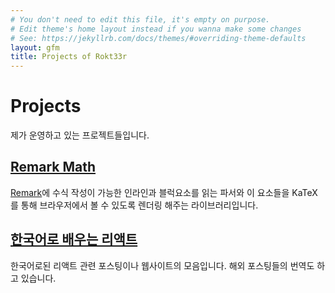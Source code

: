 ```yaml
---
# You don't need to edit this file, it's empty on purpose.
# Edit theme's home layout instead if you wanna make some changes
# See: https://jekyllrb.com/docs/themes/#overriding-theme-defaults
layout: gfm
title: Projects of Rokt33r
---
```


# Projects

제가 운영하고 있는 프로젝트들입니다.

## [Remark Math][remark-math]

[Remark]에 수식 작성이 가능한 인라인과 블럭요소를 읽는 파서와 이 요소들을 KaTeX를 통해 브라우저에서 볼 수 있도록 렌더링 해주는 라이브러리입니다.

## [한국어로 배우는 리액트](https://github.com/Rokt33r/learn-react-in-korean)

한국어로된 리액트 관련 포스팅이나 웹사이트의 모음입니다. 해외 포스팅들의 번역도 하고 있습니다.

[Remark]: https://github.com/wooorm/remark
[remark-math]: https://github.com/rokt33r/remark-math
